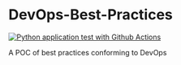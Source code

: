 # DevOps-Best-Practices

[![Python application test with Github Actions](https://github.com/narayanan0399/DevOps-Best-Practices/actions/workflows/main.yml/badge.svg)](https://github.com/narayanan0399/DevOps-Best-Practices/actions/workflows/main.yml)

A POC of best practices conforming to DevOps

